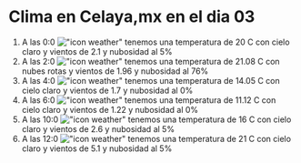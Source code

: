 # Clima en Celaya,mx en el dia 03

1. A las 0:0 !["icon weather"](http://openweathermap.org/img/w/02n.png) tenemos una temperatura de 20 C con cielo claro y  vientos de 2.1 y nubosidad al 5%
1. A las 2:0 !["icon weather"](http://openweathermap.org/img/w/04n.png) tenemos una temperatura de 21.08 C con nubes rotas y  vientos de 1.96 y nubosidad al 76%
1. A las 4:0 !["icon weather"](http://openweathermap.org/img/w/01n.png) tenemos una temperatura de 14.05 C con cielo claro y  vientos de 1.7 y nubosidad al 0%
1. A las 6:0 !["icon weather"](http://openweathermap.org/img/w/01n.png) tenemos una temperatura de 11.12 C con cielo claro y  vientos de 1.22 y nubosidad al 0%
1. A las 10:0 !["icon weather"](http://openweathermap.org/img/w/02d.png) tenemos una temperatura de 16 C con cielo claro y  vientos de 2.6 y nubosidad al 5%
1. A las 12:0 !["icon weather"](http://openweathermap.org/img/w/02d.png) tenemos una temperatura de 21 C con cielo claro y  vientos de 5.1 y nubosidad al 5%
